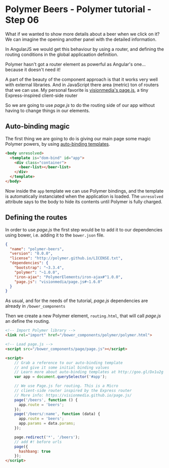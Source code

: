 # Polymer Beers - Polymer tutorial - Step 06

What if we wanted to show more details about a beer when we click on it? We can imagine the opening another panel with the detailed information.

In AngularJS we would get this behaviour by using a router, and defining the routing conditions in the global applicaation definition.

Polymer hasn't got a router element as powerful as Angular's one... because it doesn't need it!

A part of the beauty of the component approach is that it works very well with external libraries. And in JavaScript there area (metric) ton of routers that we can use. My personal favorite is [visionmedia's page.js](https://visionmedia.github.io/page.js/), a tiny Express-inspired client-side router

So we are going to use *page.js* to do the routing side of our app without having to change things in our elements. 

## Auto-binding magic

The first thing we are going to do is giving our main page some magic Polymer powers, by using [auto-binding templates](http://goo.gl/Dx1u2g).

```html
<body unresolved>
  <template is="dom-bind" id="app">
    <div class="container">
      <beer-list></beer-list>
    </div>
  </template>
</body>
```

Now inside the `app` template we can use Polymer bindings, and the template is automatically instanciated when the application is loaded. The `unresolved` attribute says to the body to hide its contents until Polymer is fully charged.


## Defining the routes

In order to use *page.js* the first step would be to add it to our dependencies using bower, i.e. adding it to the `bower.json` file.

```json
{
  "name": "polymer-beers",
  "version": "0.0.0",
  "license": "http://polymer.github.io/LICENSE.txt",
  "dependencies": {    
    "bootstrap": "~3.3.4",
    "polymer": "~1.0.0",
    "iron-ajax": "PolymerElements/iron-ajax#^1.0.0",
    "page.js": "visionmedia/page.js#~1.6.0"
  }
}
```

As usual, and for the needs of the tutorial, *page.js* dependencies are already in `/bower_components`

Then we create a new Polymer element, `routing.html`, that will call *page.js* an define the routing.

```html
<!-- Import Polymer library -->
<link rel="import" href="/bower_components/polymer/polymer.html">

<!-- Load page.js -->
<script src="/bower_components/page/page.js"></script>

<script>
    // Grab a reference to our auto-binding template
    // and give it some initial binding values
    // Learn more about auto-binding templates at http://goo.gl/Dx1u2g
    var app = document.querySelector('#app');

    // We use Page.js for routing. This is a Micro
    // client-side router inspired by the Express router
    // More info: https://visionmedia.github.io/page.js/
    page('/beers', function () {
      app.route = 'beers';
    });
    page('/beers/:name', function (data) {
      app.route = 'beers';
      app.params = data.params;
    });

    page.redirect('*', '/beers');
    // add #! before urls
    page({
      hashbang: true
    });
</script>
```

